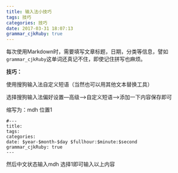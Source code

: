 ```yaml
---
title: 输入法小技巧
tags: 技巧
categories: 技巧 
date: 2017-03-31 18:07:13
grammar_cjkRuby: true
---
```


​    每次使用Markdown时，需要填写文章标题，日期，分类等信息，譬如`grammar_cjkRuby`这单词还真记不住，即使记住拼写也麻烦。

**技巧：**

使用搜狗输入法自定义短语（当然也可以用其他文本替换工具）

选择搜狗输入法偏好设置—高级—>自定义短语—>添加一下内容保存即可

缩写为：mdh   位置1

```jade
#---
title: 
tags:
categories: 
date: $year-$month-$day $fullhour:$minute:$second
grammar_cjkRuby: true
---
```

然后中文状态输入mdh  选择1即可输入以上内容